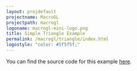 ```yaml
---
layout: projdefault
projectname: MacroGL
projectpath: macrogl
logoname: macrogl-mini-logo.png
title: Simple Triangle Example
permalink: /macrogl/triangle/index.html
logostyle: "color: #5f5f5f;"
---
```



You can find the source code for this example [here](https://github.com/storm-enroute/macrogl/tree/master/src/test/scala/org/macrogl/examples/SingleTriangle.scala).
